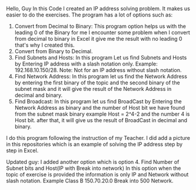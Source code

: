Hello, Guy In this Code I created an IP address solving problem. It makes us easier to do the exercises. 
The program has a lot of options such as:
1. Convert from Decimal to Binary: This program option helps us with the leading 0 of the Binary
for me I encounter some problem when I convert from decimal to binary in Excel it give me the result with no leading 0 
that's why I created this.
2. Convert from Binary to Decimal.
3. Find Subnets and Hosts: In this program Let us find Subnets and Hosts by Entering IP address with a slash notation only.
Example: 192.168.10.150/28.
Note: Not for an IP address without slash notation.
4. Find Network Address: In this program let us find the Network Address by entering the first binary of the topic and the second binary of the subnet mask 
and it will give the result of the Network Address in decimal and binary.
5. Find Broadcast: In this program let us find BroadCast by Entering the Network Address as binary and the number of Host bit 
we have found from the subnet mask binary example Host = 2^4-2 and the number 4 is Host bit. after that, it will give us the result of BroadCast
in decimal and binary.


I do this program following the instruction of my Teacher. I did add a picture in this repositories
which is an example of solving the IP address step by step in Excel.

Updated guy: I added another option which is option 4. Find Number of Subnet bits and Host(IP with Break into network) 
In this option when the topic of exercise is provided the information is only IP and Network without slash notation. 
Example Class B 150.70.20.0 Break into 500 Network.


